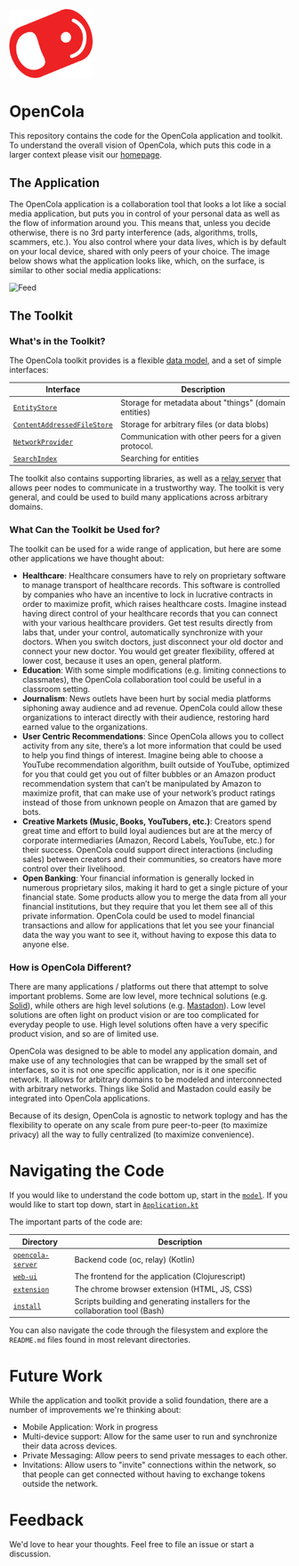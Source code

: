 <img src="img/pull-tab.svg" width="150" alt="OpenCola"/>


# OpenCola


This repository contains the code for the OpenCola application and toolkit. To understand the overall vision of OpenCola, which puts this code in a larger context please visit our [homepage](https://opencola.io).

## The Application
The OpenCola application is a collaboration tool that looks a lot like a social media application, but puts you in control of your personal data as well as the flow of information around you. This means that, unless you decide otherwise, there is no 3rd party interference (ads, algorithms, trolls, scammers, etc.). You also control where your data lives, which is by default on your local device, shared with only peers of your choice. The image below shows what the application looks like, which, on the surface, is similar to other social media applications:

<img src="img/feed.png" alt="Feed">

## The Toolkit

### What's in the Toolkit?
The OpenCola toolkit provides is a flexible [data model](./opencola-server/core/model/README.md), and a set of simple interfaces:

|Interface|Description|
|---------|-----------|
|[`EntityStore`](./opencola-server/core/storage/README.md#entitystore)|Storage for metadata about "things" (domain entities)|
|[`ContentAddressedFileStore`](./opencola-server/core/storage/README.md#filestore)|Storage for arbitrary files (or data blobs)|
|[`NetworkProvider`](./opencola-server/core/network/README.md#network-providers)|Communication with other peers for a given protocol.|
|[`SearchIndex`](./opencola-server/core/search/README.md#search)|Searching for entities|


The toolkit also contains supporting libraries, as well as a [relay server](./opencola-server/relay/README.md) that allows peer nodes to communicate in a trustworthy way. The toolkit is very general, and could be used to build many applications across arbitrary domains.

### What Can the Toolkit be Used for?

 The toolkit can be used for a wide range of application, but here are some other applications we have thought about:

- **Healthcare**: Healthcare consumers have to rely on proprietary
        software to manage transport of healthcare records. This software is
        controlled by companies who have an incentive to lock in lucrative
        contracts in order to maximize profit, which raises healthcare
        costs. Imagine instead having direct control of your healthcare
        records that you can connect with your various healthcare providers.
        Get test results directly from labs that, under your control,
        automatically synchronize with your doctors. When you switch
        doctors, just disconnect your old doctor and connect your new
        doctor. You would get greater flexibility, offered at lower cost,
        because it uses an open, general platform.
- **Education**: With some simple modifications (e.g. limiting connections to
        classmates), the OpenCola collaboration tool could be useful in a classroom
        setting.
- **Journalism**: News outlets have been hurt by social media platforms siphoning
        away audience and ad revenue. OpenCola could allow these organizations to
        interact directly with their audience, restoring hard earned value to the
        organizations.
- **User Centric Recommendations**: Since OpenCola allows you to collect activity from any site,
        there’s a lot more information that could be used to help you find
        things of interest. Imagine being able to choose a YouTube recommendation algorithm,
        built outside of YouTube, optimized for you that could get you out of
        filter bubbles or an Amazon product recommendation system that can’t be
        manipulated by Amazon to maximize profit, that can make use of your
        network’s product ratings instead of those from unknown people on Amazon
        that are gamed by bots.
- **Creative Markets (Music, Books, YouTubers, etc.)**: Creators spend great time
        and effort to build loyal audiences but are at the mercy of corporate
        intermediaries (Amazon, Record Labels, YouTube, etc.) for their success.
        OpenCola could support direct interactions (including sales) between
        creators and their communities, so creators have more control over their
        livelihood.
- **Open Banking**: Your financial information is generally locked in numerous
        proprietary silos, making it hard to get a single picture of your financial
        state. Some products allow you to merge the data from all your financial
        institutions, but they require that you let them see all of this private
        information. OpenCola could be used to model financial transactions and
        allow for applications that let you see your financial data the way you want
        to see it, without having to expose this data to anyone else.

### How is OpenCola Different?
There are many applications / platforms out there that attempt to
solve important problems. Some are low level, more technical solutions
(e.g. [Solid](https://solidproject.org/)), while others are
high level solutions (e.g. [Mastadon](https://mastodon.social/explore)). 
Low level solutions are often light on product vision or are too complicated 
for everyday people to use. High level solutions often have a very specific
product vision, and so are of limited use.

OpenCola was designed to be able to model any application domain, and
make use of any technologies that can be wrapped by the small set of
interfaces, so it is not one specific
application, nor is it one specific network. It allows for arbitrary
domains to be modeled and interconnected with arbitrary networks. Things
like Solid and Mastadon could easily be integrated into OpenCola
applications.

Because of its design, OpenCola is agnostic to network toplogy and has
the flexibility to operate on any scale from pure peer-to-peer (to maximize privacy) all the
way to fully centralized (to maximize convenience).

# Navigating the Code

If you would like to understand the code bottom up, start in the [`model`](opencola-server/core/model/README.md). If you would like to start top down, start in [`Application.kt`](opencola-server/server/src/main/kotlin/opencola/server/Application.kt)

The important parts of the code are: 

|Directory|Description|
|------|------|
|[`opencola-server`](opencola-server/README.md)| Backend code (oc, relay) (Kotlin) |
|[`web-ui`](web-ui/README.md)| The frontend for the application (Clojurescript)|
|[`extension`](extension/chrome/README.md)| The chrome browser extension (HTML, JS, CSS)|
|[`install`](install/README.md)| Scripts building and generating installers for the collaboration tool (Bash) |

You can also navigate the code through the filesystem and explore the `README.md` files found in most relevant directories. 

# Future Work

While the application and toolkit provide a solid foundation, there are a number of improvements we're thinking about:

* Mobile Application: Work in progress
* Multi-device support: Allow for the same user to run and synchronize their data across devices.
* Private Messaging: Allow peers to send private messages to each other.
* Invitations: Allow users to "invite" connections within the network, so that people can get connected without having to exchange tokens outside the network. 

# Feedback
We'd love to hear your thoughts. Feel free to file an issue or start a discussion.





